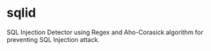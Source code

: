 # sqlid
SQL Injection Detector using Regex and Aho-Corasick algorithm for preventing SQL Injection attack.
